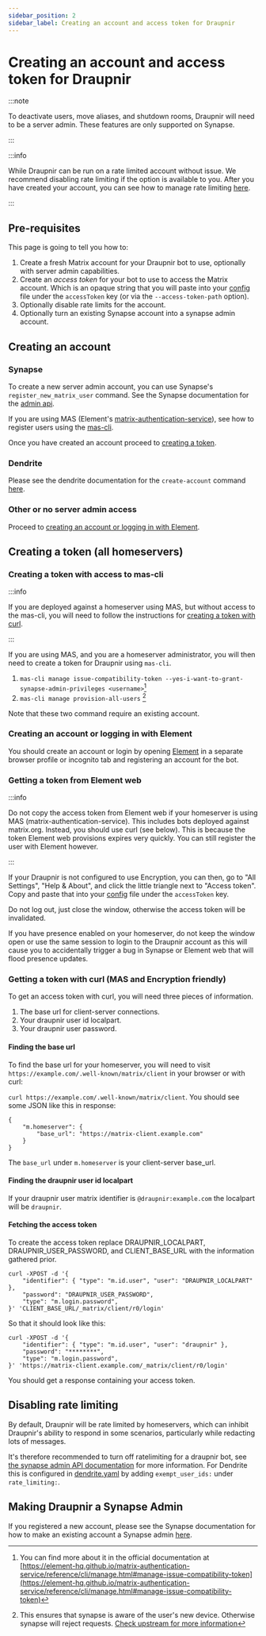 ```yaml
---
sidebar_position: 2
sidebar_label: Creating an account and access token for Draupnir
---
```


<!-- cspell:ignore XPOST -->

# Creating an account and access token for Draupnir

:::note

To deactivate users, move aliases, and shutdown rooms, Draupnir will need to be
a server admin. These features are only supported on Synapse.

:::

:::info

While Draupnir can be run on a rate limited account without issue. We recommend
disabling rate limiting if the option is available to you. After you have
created your account, you can see how to manage rate limiting
[here](#disabling-rate-limiting).

:::

## Pre-requisites

This page is going to tell you how to:

1. Create a fresh Matrix account for your Draupnir bot to use, optionally with
   server admin capabilities.
2. Create an _access token_ for your bot to use to access the Matrix account.
   Which is an opaque string that you will paste into your
   [config](./starting_draupnir) file under the `accessToken` key (or via the
   `--access-token-path` option).
3. Optionally disable rate limits for the account.
4. Optionally turn an existing Synapse account into a synapse admin account.

## Creating an account

### Synapse

To create a new server admin account, you can use Synapse's
`register_new_matrix_user` command. See the Synapse documentation for the
[admin api](https://element-hq.github.io/synapse/latest/usage/administration/admin_api/index.html).

If you are using MAS (Element's
[matrix-authentication-service](https://element-hq.github.io/matrix-authentication-service/index.html)),
see how to register users using the
[mas-cli](https://element-hq.github.io/matrix-authentication-service/reference/cli/manage.html#manage-register-user).

Once you have created an account proceed to
[creating a token](#creating-a-token-all-homeservers).

### Dendrite

Please see the dendrite documentation for the `create-account` command
[here](https://element-hq.github.io/dendrite/administration/createusers#from-the-command-line).

### Other or no server admin access

Proceed to
[creating an account or logging in with Element](#creating-an-account-or-logging-in-with-element).

## Creating a token (all homeservers)

### Creating a token with access to mas-cli

:::info

If you are deployed against a homeserver using MAS, but without access to the
mas-cli, you will need to follow the instructions for
[creating a token with curl](#getting-a-token-with-curl-mas-and-encryption-friendly).

:::

If you are using MAS, and you are a homeserver administrator, you will then need
to create a token for Draupnir using `mas-cli`.

1. `mas-cli manage issue-compatibility-token --yes-i-want-to-grant-synapse-admin-privileges <username>`[^compat-token]
1. `mas-cli manage provision-all-users` [^provision]

Note that these two command require an existing account.

### Creating an account or logging in with Element

You should create an account or login by opening
[Element](https://app.element.io) in a separate browser profile or incognito tab
and registering an account for the bot.

### Getting a token from Element web

:::info

Do not copy the access token from Element web if your homeserver is using MAS
(matrix-authentication-service). This includes bots deployed against matrix.org.
Instead, you should use curl (see below). This is because the token Element web
provisions expires very quickly. You can still register the user with Element
however.

:::

If your Draupnir is not configured to use Encryption, you can then, go to "All
Settings", "Help & About", and click the little triangle next to "Access token".
Copy and paste that into your [config](./starting_draupnir) file under the
`accessToken` key.

Do not log out, just close the window, otherwise the access token will be
invalidated.

If you have presence enabled on your homeserver, do not keep the window open or
use the same session to login to the Draupnir account as this will cause you to
accidentally trigger a bug in Synapse or Element web that will flood presence
updates.

### Getting a token with curl (MAS and Encryption friendly)

To get an access token with curl, you will need three pieces of information.

1. The base url for client-server connections.
2. Your draupnir user id localpart.
3. Your draupnir user password.

#### Finding the base url

To find the base url for your homeserver, you will need to visit
`https://example.com/.well-known/matrix/client` in your browser or with curl:

`curl https://example.com/.well-known/matrix/client`. You should see some JSON
like this in response:

```
{
    "m.homeserver": {
        "base_url": "https://matrix-client.example.com"
    }
}
```

The `base_url` under `m.homeserver` is your client-server base_url.

#### Finding the draupnir user id localpart

If your draupnir user matrix identifier is `@draupnir:example.com` the localpart
will be `draupnir`.

#### Fetching the access token

To create the access token replace DRAUPNIR_LOCALPART, DRAUPNIR_USER_PASSWORD,
and CLIENT_BASE_URL with the information gathered prior.

```
curl -XPOST -d '{
    "identifier": { "type": "m.id.user", "user": "DRAUPNIR_LOCALPART" },
    "password": "DRAUPNIR_USER_PASSWORD",
    "type": "m.login.password",
}' 'CLIENT_BASE_URL/_matrix/client/r0/login'
```

So that it should look like this:

```
curl -XPOST -d '{
    "identifier": { "type": "m.id.user", "user": "draupnir" },
    "password": "********",
    "type": "m.login.password",
}' 'https://matrix-client.example.com/_matrix/client/r0/login'
```

You should get a response containing your access token.

## Disabling rate limiting

By default, Draupnir will be rate limited by homeservers, which can inhibit
Draupnir's ability to respond in some scenarios, particularly while redacting
lots of messages.

It's therefore recommended to turn off ratelimiting for a draupnir bot, see
[the synapse admin API documentation](https://matrix-org.github.io/synapse/latest/admin_api/user_admin_api.html#set-ratelimit)
for more information. For Dendrite this is configured in
[dendrite.yaml](https://github.com/element-hq/dendrite/blob/main/dendrite-sample.yaml#L211)
by adding `exempt_user_ids:` under `rate_limiting:`.

## Making Draupnir a Synapse Admin

If you registered a new account, please see the Synapse documentation for how to
make an existing account a Synapse admin
[here](https://element-hq.github.io/synapse/latest/usage/administration/admin_api/index.html).

[^compat-token]:
    You can find more about it in the official documentation at
    [https://element-hq.github.io/matrix-authentication-service/reference/cli/manage.html#manage-issue-compatibility-token](https://element-hq.github.io/matrix-authentication-service/reference/cli/manage.html#manage-issue-compatibility-token)

[^provision]:
    This ensures that synapse is aware of the user's new device. Otherwise
    synapse will reject requests.
    [Check upstream for more information](https://element-hq.github.io/matrix-authentication-service/reference/cli/manage.html#manage-provision-all-users)

